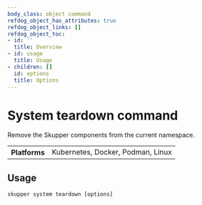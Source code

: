 ```yaml
---
body_class: object command
refdog_object_has_attributes: true
refdog_object_links: []
refdog_object_toc:
- id: ''
  title: Overview
- id: usage
  title: Usage
- children: []
  id: options
  title: Options
---
```


# System teardown command

<section>

Remove the Skupper components from the current namespace.

<table class="fields"><tr><th>Platforms</th><td>Kubernetes, Docker, Podman, Linux</td></table>

</section>

<section>

## Usage

~~~ shell
skupper system teardown [options]
~~~

</section>
